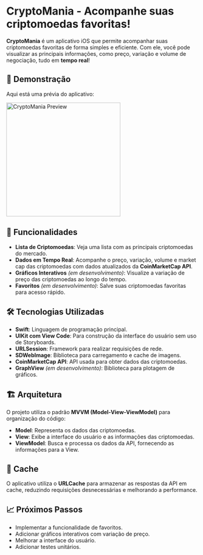 # CryptoMania - Acompanhe suas criptomoedas favoritas!

**CryptoMania** é um aplicativo iOS que permite acompanhar suas criptomoedas favoritas de forma simples e eficiente. Com ele, você pode visualizar as principais informações, como preço, variação e volume de negociação, tudo em **tempo real**!

## 📱 Demonstração

Aqui está uma prévia do aplicativo:

<img src="https://i.imgur.com/zPcBxfK.jpeg" alt="CryptoMania Preview" width="300"/>

## 🚀 Funcionalidades

- **Lista de Criptomoedas**: Veja uma lista com as principais criptomoedas do mercado.
- **Dados em Tempo Real**: Acompanhe o preço, variação, volume e market cap das criptomoedas com dados atualizados da **CoinMarketCap API**.
- **Gráficos Interativos** *(em desenvolvimento)*: Visualize a variação de preço das criptomoedas ao longo do tempo.
- **Favoritos** *(em desenvolvimento)*: Salve suas criptomoedas favoritas para acesso rápido.

## 🛠 Tecnologias Utilizadas

- **Swift**: Linguagem de programação principal.
- **UIKit com View Code**: Para construção da interface do usuário sem uso de Storyboards.
- **URLSession**: Framework para realizar requisições de rede.
- **SDWebImage**: Biblioteca para carregamento e cache de imagens.
- **CoinMarketCap API**: API usada para obter dados das criptomoedas.
- **GraphView** *(em desenvolvimento)*: Biblioteca para plotagem de gráficos.

## 🏗 Arquitetura

O projeto utiliza o padrão **MVVM (Model-View-ViewModel)** para organização do código:

- **Model**: Representa os dados das criptomoedas.
- **View**: Exibe a interface do usuário e as informações das criptomoedas.
- **ViewModel**: Busca e processa os dados da API, fornecendo as informações para a View.

## 💾 Cache

O aplicativo utiliza o **URLCache** para armazenar as respostas da API em cache, reduzindo requisições desnecessárias e melhorando a performance.

## 📈 Próximos Passos

- Implementar a funcionalidade de favoritos.
- Adicionar gráficos interativos com variação de preço.
- Melhorar a interface do usuário.
- Adicionar testes unitários.
